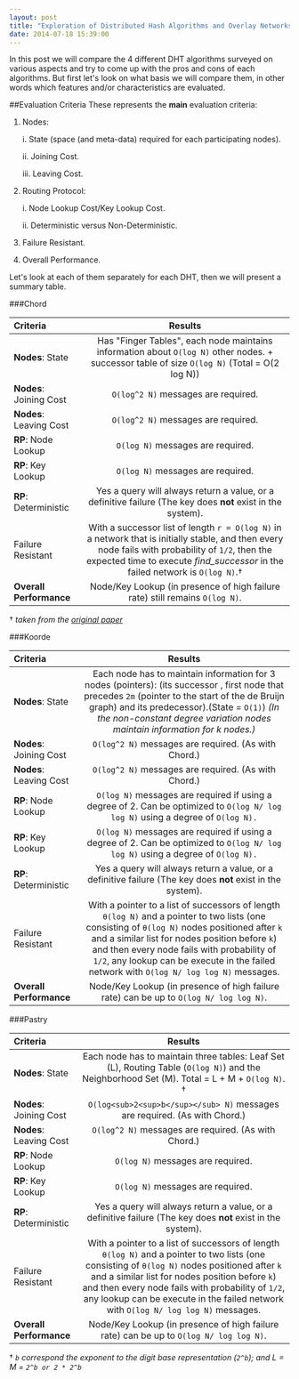 ```yaml
---
layout: post
title: "Exploration of Distributed Hash Algorithms and Overlay Networks: Comparison"
date: 2014-07-18 15:39:00
---
```


In this post we will compare the 4 different DHT algorithms surveyed on various aspects and try to come up with the pros and cons of each algorithms. But first let's look on what basis we will compare them, in other words which features and/or characteristics are evaluated.

##Evaluation Criteria
These represents the **main** evaluation criteria:

1. Nodes:
    
	i. State (space (and meta-data) required for each participating nodes).
	
	ii. Joining Cost.
	
	iii. Leaving Cost.
	
2. Routing Protocol:
	
	i. Node Lookup Cost/Key Lookup Cost.
	
	ii. Deterministic versus Non-Deterministic.

3. Failure Resistant.

4. Overall Performance.

Let's look at each of them separately for each DHT, then we will present a summary table.

###Chord

Criteria | Results
:-- | :--:
**Nodes**: State | Has "Finger Tables", each node maintains information about `O(log N)` other nodes. + successor table of size `O(log N)` (Total = O(2 log N))
**Nodes**: Joining Cost | `O(log^2 N)` messages are required.
**Nodes**: Leaving Cost | `O(log^2 N)` messages are required.
**RP**: Node Lookup | `O(log N)` messages are required.  
**RP**: Key Lookup | `O(log N)` messages are required. 
**RP**: Deterministic | Yes a query will always return a value, or a definitive failure (The key does **not** exist in the system).
Failure Resistant | With a successor list of length `r = O(log N)` in a network that is initially stable, and then every node fails with probability of `1/2`, then the expected time to execute *find_successor* in the failed network is `O(log N)`.† 
**Overall Performance** | Node/Key Lookup (in presence of high failure rate) still remains `O(log N)`.

† *taken from the [original paper](http://pdos.csail.mit.edu/papers/chord:sigcomm01/chord_sigcomm.pdf)*

###Koorde

Criteria | Results
:-- | :--:
**Nodes**: State | Each node has to maintain information for 3 nodes (pointers): (its successor , first node that precedes `2m` (pointer to the start of the de Bruijn graph) and its predecessor).(State = `O(1)`) *(In the non-constant degree variation nodes maintain information for k nodes.)*
**Nodes**: Joining Cost | `O(log^2 N)` messages are required. (As with Chord.)
**Nodes**: Leaving Cost | `O(log^2 N)` messages are required. (As with Chord.)
**RP**: Node Lookup | `O(log N)` messages are required if using a degree of 2. Can be optimized to `O(log N/ log log N)` using a degree of `O(log N).`
**RP**: Key Lookup | `O(log N)` messages are required if using a degree of 2. Can be optimized to `O(log N/ log log N)` using a degree of `O(log N).`
**RP**: Deterministic | Yes a query will always return a value, or a definitive failure (The key does **not** exist in the system).
Failure Resistant | With a pointer to a list of successors of length `θ(log N)` and a pointer to two lists (one consisting of `θ(log N)` nodes positioned after `k` and a similar list for nodes position before `k`) and then every node fails with probability of `1/2`, any lookup can be execute in the failed network with `O(log N/ log log N)` messages. 
**Overall Performance** | Node/Key Lookup (in presence of high failure rate) can be up to `O(log N/ log log N)`.

###Pastry

Criteria | Results
:-- | :--:
**Nodes**: State | Each node has to maintain three tables: Leaf Set (L), Routing Table (`O(log N)`) and the Neighborhood Set (M). Total = L + M + `O(log N)`. †
**Nodes**: Joining Cost | `O(log<sub>2<sup>b</sup></sub> N)` messages are required. (As with Chord.)
**Nodes**: Leaving Cost | `O(log^2 N)` messages are required. (As with Chord.)
**RP**: Node Lookup | `O(log N)` messages are required.
**RP**: Key Lookup | `O(log N)` messages are required.
**RP**: Deterministic | Yes a query will always return a value, or a definitive failure (The key does **not** exist in the system).
Failure Resistant | With a pointer to a list of successors of length `θ(log N)` and a pointer to two lists (one consisting of `θ(log N)` nodes positioned after `k` and a similar list for nodes position before `k`) and then every node fails with probability of `1/2`, any lookup can be execute in the failed network with `O(log N/ log log N)` messages. 
**Overall Performance** | Node/Key Lookup (in presence of high failure rate) can be up to `O(log N/ log log N)`.

† *`b` correspond the exponent to the digit base representation (`2^b`); and L = M = `2^b or 2 * 2^b`*